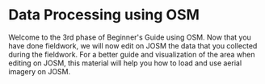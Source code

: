 
Data Processing using OSM
====================

Welcome to the 3rd phase of Beginner's Guide using OSM. Now that you have done fieldwork, we will now edit on JOSM the data that you collected during the fieldwork. For a better guide and visualization of the area when editing on JOSM, this material will help you how to load and use aerial imagery on JOSM.
